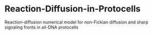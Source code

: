 # Reaction-Diffusion-in-Protocells
Reaction-diffusion numerical model for non-Fickian diffusion and sharp signaling fronts in all-DNA protocells
